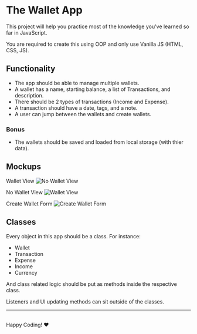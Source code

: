 # The Wallet App

This project will help you practice most of the knowledge you've learned so far in JavaScript.

You are required to create this using OOP and only use Vanilla JS (HTML, CSS, JS).

## Functionality

- The app should be able to manage multiple wallets.
- A wallet has a name, starting balance, a list of Transactions, and description.
- There should be 2 types of transactions (Income and Expense).
- A transaction should have a date, tags, and a note.
- A user can jump between the wallets and create wallets.

### Bonus

- The wallets should be saved and loaded from local storage (with thier data).

## Mockups

Wallet View
![No Wallet View](https://github.com/ReCoded-Org/iq-bootcamp-wallet-project-students/blob/master/mockups/no-wallet-view.jpg?raw=true)

No Wallet View
![Wallet View](https://github.com/ReCoded-Org/iq-bootcamp-wallet-project-students/blob/master/mockups/wallet-view.jpg?raw=true)

Create Wallet Form
![Create Wallet Form](https://github.com/ReCoded-Org/iq-bootcamp-wallet-project-students/blob/master/mockups/create-wallet-form.jpg?raw=true)

## Classes

Every object in this app should be a class. For instance:

- Wallet
- Transaction
- Expense
- Income
- Currency

And class related logic should be put as methods inside the respective class.

Listeners and UI updating methods can sit outside of the classes.

---

<br>
Happy Coding! ❤
